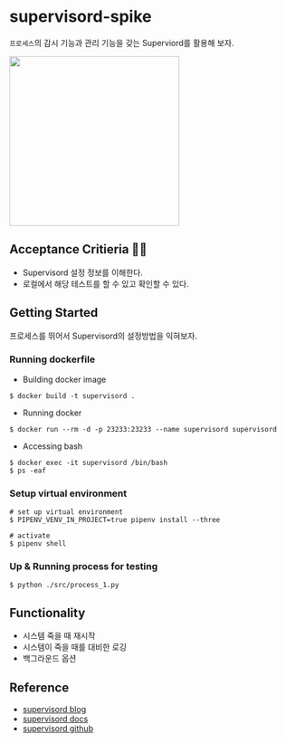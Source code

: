 # supervisord-spike
`프로세스`의 감시 기능과 관리 기능을 갖는 Superviord를 활용해 보자.

<img src="https://user-images.githubusercontent.com/87116570/125969727-6640736c-7430-4bf3-bdb0-cdc0b033471b.jpeg" width="300">

## Acceptance Critieria 🧑‍⚖️
  - Supervisord 설정 정보를 이해한다.
  - 로컬에서 해당 테스트를 할 수 있고 확인할 수 있다.



## Getting Started
프로세스를 뛰어서 Supervisord의 설정방법을 익혀보자.
### Running dockerfile

- Building docker image
```
$ docker build -t supervisord .
```

- Running docker
```
$ docker run --rm -d -p 23233:23233 --name supervisord supervisord
```

- Accessing bash 
```
$ docker exec -it supervisord /bin/bash
$ ps -eaf
```

### Setup virtual environment
```
# set up virtual environment
$ PIPENV_VENV_IN_PROJECT=true pipenv install --three

# activate
$ pipenv shell
```

### Up & Running process for testing
```
$ python ./src/process_1.py
```

## Functionality
  - 시스템 죽을 때 재시작
  - 시스템이 죽을 때를 대비한 로깅
  - 백그라운드 옵션

## Reference
- [supervisord blog](https://medium.com/coinmonks/when-you-throw-a-web-crawler-to-a-devops-supervisord-562765606f7b)
- [supervisord docs](http://supervisord.org/introduction.html#overview)
- [supervisord github](https://github.com/Supervisor/supervisor)
